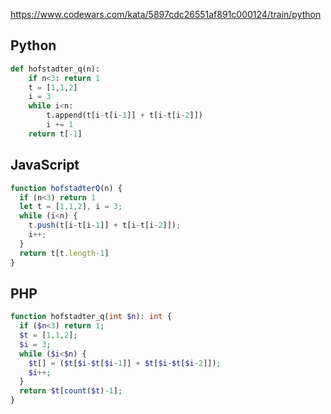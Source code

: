 https://www.codewars.com/kata/5897cdc26551af891c000124/train/python

## Python
```python
def hofstadter_q(n):
    if n<3: return 1
    t = [1,1,2]
    i = 3
    while i<n:
        t.append(t[i-t[i-1]] + t[i-t[i-2]])
        i += 1
    return t[-1]
```

## JavaScript
```js
function hofstadterQ(n) {
  if (n<3) return 1
  let t = [1,1,2], i = 3;
  while (i<n) {
    t.push(t[i-t[i-1]] + t[i-t[i-2]]);
    i++;
  }
  return t[t.length-1]
}
```

## PHP
```php
function hofstadter_q(int $n): int {
  if ($n<3) return 1;
  $t = [1,1,2];
  $i = 3;
  while ($i<$n) {
    $t[] = ($t[$i-$t[$i-1]] + $t[$i-$t[$i-2]]);
    $i++;
  }
  return $t[count($t)-1];
}
```